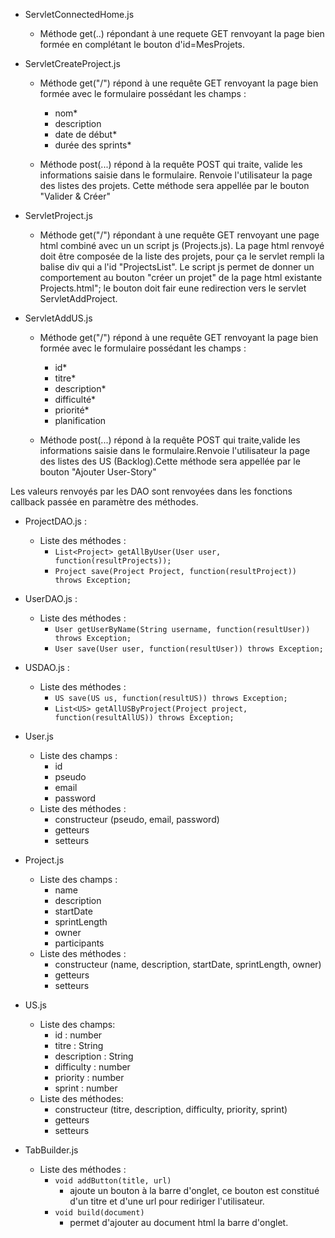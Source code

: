 - ServletConnectedHome.js
  - Méthode get(..) répondant à une requete GET renvoyant la page bien formée en complétant le bouton d'id=MesProjets.

- ServletCreateProject.js
  - Méthode get("/") répond à une requête GET renvoyant la page bien formée avec le formulaire possédant les champs :
    - nom*
    - description
    - date de début*
    - durée des sprints*

  - Méthode post(...) répond à la requête POST qui traite, valide les informations saisie dans le formulaire. Renvoie l'utilisateur la page des listes des projets. Cette méthode sera appellée par le bouton "Valider & Créer"

- ServletProject.js
  - Méthode get("/") répondant à une requête GET renvoyant une page html combiné avec un un script js (Projects.js).
  La page html renvoyé doit être composée de la liste des projets, pour ça le servlet rempli la balise div qui a l'id "ProjectsList".
  Le script js permet de donner un comportement au bouton "créer un projet" de la page html existante Projects.html"; le bouton doit fair eune redirection vers le servlet ServletAddProject.

- ServletAddUS.js
  - Méthode get("/") répond à une requête GET renvoyant la page bien formée avec le formulaire possédant les champs :
    - id*
    - titre*
    - description*
    - difficulté*
    - priorité*
    - planification

  - Méthode post(...) répond à la requête POST qui traite,valide les informations saisie dans le formulaire.Renvoie l'utilisateur la page des listes des US (Backlog).Cette méthode sera appellée par le bouton "Ajouter User-Story"

Les valeurs renvoyés par les DAO sont renvoyées dans les fonctions callback passée en paramètre des méthodes.
- ProjectDAO.js :
  - Liste des méthodes :
    - ```List<Project> getAllByUser(User user, function(resultProjects));```
    - ```Project save(Project Project, function(resultProject)) throws Exception;```

- UserDAO.js :
  - Liste des méthodes :
    - ```User getUserByName(String username, function(resultUser)) throws Exception;```
    - ```User save(User user, function(resultUser)) throws Exception;```

- USDAO.js :
  - Liste des méthodes :
    - ```US save(US us, function(resultUS)) throws Exception;```
    - ```List<US> getAllUSByProject(Project project, function(resultAllUS)) throws Exception;```

- User.js
  - Liste des champs :
    - id
    - pseudo
    - email
    - password
  - Liste des méthodes :
    - constructeur (pseudo, email, password)
    - getteurs
    - setteurs

- Project.js
  - Liste des champs :
    - name
    - description
    - startDate
    - sprintLength
    - owner
    - participants
  - Liste des méthodes :
    - constructeur (name, description, startDate, sprintLength, owner)
    - getteurs
    - setteurs
- US.js
  - Liste des champs:
    - id : number
    - titre : String
    - description : String
    - difficulty : number
    - priority : number
    - sprint : number
  - Liste des méthodes:
    - constructeur (titre, description, difficulty, priority, sprint)
    - getteurs
    - setteurs

- TabBuilder.js
  - Liste des méthodes :
    - ```void addButton(title, url)```
      - ajoute un bouton à la barre d'onglet, ce bouton est constitué d'un titre et d'une url pour rediriger l'utilisateur.
    - ```void build(document)```
      - permet d'ajouter au document html la barre d'onglet.
